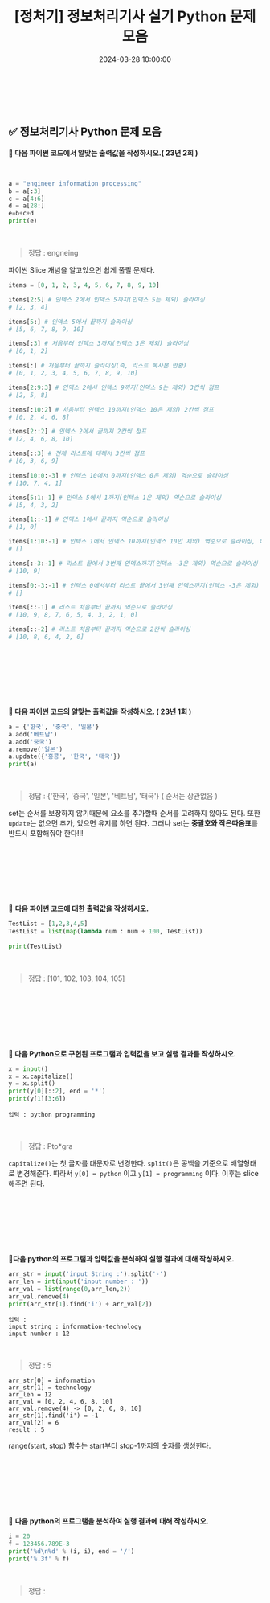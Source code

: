 ﻿---
permalink: /2024-03-28-정보처리기사 실기 Python 모음/
published: true
title: "[정처기] 정보처리기사 실기 Python 문제 모음"
date: 2024-03-28 10:00:00
toc: true
toc_sticky: true
toc_label: "정보처리기사 실기 Python 문제 모음"
categories:
- Spring
tags:
- Spring
---

<br><br>


## ✅ 정보처리기사 Python 문제 모음

**📌 다음 파이썬 코드에서 알맞는 출력값을 작성하시오.( 23년 2회 )** 

<br>

```python
a = "engineer information processing"
b = a[:3]
c = a[4:6]
d = a[28:]
e=b+c+d
print(e)
```
<br>

> 정답 : engneing



파이썬 Slice 개념을 알고있으면 쉽게 풀릴 문제다.
```python
items = [0, 1, 2, 3, 4, 5, 6, 7, 8, 9, 10]

items[2:5] # 인텍스 2에서 인덱스 5까지(인덱스 5는 제외) 슬라이싱 
# [2, 3, 4]

items[5:] # 인덱스 5에서 끝까지 슬라이싱
# [5, 6, 7, 8, 9, 10]

items[:3] # 처음부터 인덱스 3까지(인덱스 3은 제외) 슬라이싱 
# [0, 1, 2]

items[:] # 처음부터 끝까지 슬라이싱(즉, 리스트 복사본 반환)
# [0, 1, 2, 3, 4, 5, 6, 7, 8, 9, 10]

items[2:9:3] # 인덱스 2에서 인텍스 9까지(인덱스 9는 제외) 3칸씩 점프 
# [2, 5, 8]

items[:10:2] # 처음부터 인텍스 10까지(인덱스 10은 제외) 2칸씩 점프
# [0, 2, 4, 6, 8]

items[2::2] # 인덱스 2에서 끝까지 2칸씩 점프
# [2, 4, 6, 8, 10]

items[::3] # 전체 리스트에 대해서 3칸씩 점프
# [0, 3, 6, 9]

items[10:0:-3] # 인텍스 10에서 0까지(인덱스 0은 제외) 역순으로 슬라이싱
# [10, 7, 4, 1]

items[5:1:-1] # 인덱스 5에서 1까지(인텍스 1은 제외) 역순으로 슬라이싱
# [5, 4, 3, 2]

items[1::-1] # 인덱스 1에서 끝까지 역순으로 슬라이싱
# [1, 0]

items[1:10:-1] # 인텍스 1에서 인덱스 10까지(인덱스 10인 제외) 역순으로 슬라이싱, 하지만 슬라이싱 못하므로 빈 리스트 반환
# []

items[:-3:-1] # 리스트 끝에서 3번째 인덱스까지(인덱스 -3은 제외) 역순으로 슬라이싱
# [10, 9]

items[0:-3:-1] # 인텍스 0에서부터 리스트 끝에서 3번째 인덱스까지(인텍스 -3은 제외) 역순으로 슬라이싱, 하지만 슬라이싱 못하므로 빈 리스트 반환
# []

items[::-1] # 리스트 처음부터 끝까지 역순으로 슬라이싱
# [10, 9, 8, 7, 6, 5, 4, 3, 2, 1, 0]

items[::-2] # 리스트 처음부터 끝까지 역순으로 2칸씩 슬라이싱
# [10, 8, 6, 4, 2, 0]
```


<br><br><br><br><br><br>

**📌 다음 파이썬 코드의 알맞는 출력값을 작성하시오. ( 23년 1회 )**
```python
a = {'한국', '중국', '일본'}
a.add('베트남')
a.add('중국')
a.remove('일본')
a.update({'홍콩', '한국', '태국'})
print(a)
```
<br>

> 정답 : {'한국', '중국', '일본', '베트남', '태국'} ( 순서는 상관없음 )

set는 순서를 보장하지 않기때문에 요소를 추가할때 순서를 고려하지 않아도 된다. 또한 `update`는 없으면 추가, 있으면 유지를 하면 된다. 그러나 set는 **중괄호와 작은따옴표**를 반드시 포함해줘야 한다!!!



<br><br><br><br><br><br>

📌 **다음 파이썬 코드에 대한 출력값을 작성하시오.**

```python
TestList = [1,2,3,4,5]
TestList = list(map(lambda num : num + 100, TestList))
 
print(TestList)
```
<br>

> 정답 : [101, 102, 103, 104, 105]


<br><br><br><br><br><br>

**📌 다음 Python으로 구현된 프로그램과 입력값을 보고 실행 결과를 작성하시오.**
```python
x = input()
x = x.capitalize()
y = x.split()
print(y[0][::2], end = '*')
print(y[1][3:6])
```

```
입력 : python programming
```

<br>

> 정답 : Pto*gra

`capitalize()`는 첫 글자를 대문자로 변경한다.
`split()`은 공백을 기준으로 배열형태로 변경해준다.
따라서 `y[0] = python` 이고 `y[1] = programming` 이다.
이후는 slice해주면 된다.


<br><br><br><br><br><br>

**📌다음 python의 프로그램과 입력값을 분석하여 실행 결과에 대해 작성하시오.**
```python
arr_str = input('input String :').split('-')
arr_len = int(input('input number : '))
arr_val = list(range(0,arr_len,2))
arr_val.remove(4)
print(arr_str[1].find('i') + arr_val[2])
```

```
입력 :
input string : information-technology
input number : 12
```

<br>

> 정답 : 5


```
arr_str[0] = information
arr_str[1] = technology
arr_len = 12
arr_val = [0, 2, 4, 6, 8, 10]
arr_val.remove(4) -> [0, 2, 6, 8, 10]
arr_str[1].find('i') = -1
arr_val[2] = 6
result : 5
```
range(start, stop) 함수는 start부터 stop-1까지의 숫자를 생성한다.


<br><br><br><br><br><br>

📌 **다음 python의 프로그램을 분석하여 실행 결과에 대해 작성하시오.**
```python
i = 20
f = 123456.789E-3
print('%d\n%d' % (i, i), end = '/')
print('%.3f' % f)
```
<br>

> 정답 : 


